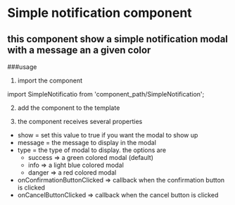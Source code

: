 # Simple notification component

## this component show a simple notification modal with a message an a given color

###usage

1. import the component

import SimpleNotificatio from 'component_path/SimpleNotification';

2. add the component to the template

 <SimpleNotification
          show = {this.state.show}
          message = "an awesome message!!"
          type = 'info'
          onConfirmationButtonClicked = {this.handleConfimation}
          onCancelButtonClicked = {this.handleCancel}
  />

3. the component receives several properties
  * show = set this value to true if you want the modal to show up
  * message = the message to display in the modal
  * type = the type of modal to display. the options are
      - success => a green colored modal (default)
      - info => a light blue colored modal
      - danger => a red colored modal
  * onConfirmationButtonClicked => callback when the confirmation button is clicked
  * onCancelButtonClicked => callback when the cancel button is clicked
  
